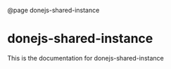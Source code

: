 @page donejs-shared-instance

# donejs-shared-instance

This is the documentation for donejs-shared-instance